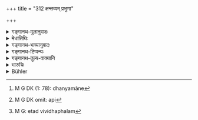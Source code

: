 +++
title = "312 क्षन्तव्यम् प्रभुणा"

+++

<details><summary>गङ्गानथ-मूलानुवादः</summary>

The king should always forgive the partisans of litigants who abuse him, as also the young, the aged and the infirm,—thereby accomplishing his own welfare.—(312)
</details>

<details><summary>मेधातिथिः</summary>

**कार्यिणो** ऽर्थिप्रत्यर्थिज्ञातिसुहृदः । कस्मिंश्चिद् वध्यमाने[^५] यदि तत्पिता तन्माता वा राजानं क्षिपेत् कुत्सयेत् अभ्शपेद् वा तदा क्षमा कार्या । **बाला**दीनां **कार्यिणाम्** अपि[^६] । एवम् **आत्मने हितं** कृतं भवति । क्षन्तव्यम् इत्य् एतद्विधेः फलम्[^७] एवात्महितम् ॥ ८.३१२ ॥


[^७]:
     M G: etad vividhaphalam


[^६]:
     M G DK omit: api


[^५]:
     M G DK (1: 78): dhanyamāne
</details>

<details><summary>गङ्गानथ-भाष्यानुवादः</summary>

‘*Partisans of litigants*,’—*i.e*., the relations and friends of the plaintiff and the defendant. When one of the parties is imprisoned, his father or mother may ‘*abuse*’— cast aspersions upon, or curse—the king; then he should forgive them.

Also the litigants themselves, when they happen to be ‘*young or aged or infirm*.’

In this manner his own welfare becomes accomplished. This ‘accomplishment of welfare’ is the fruit of obeying the injunction ‘shall forgive.’—(312)
</details>

<details><summary>गङ्गानथ-टिप्पन्यः</summary>

This verse is quoted in *Smṛticandrikā* (Vyavahāra, p. 66);—and in
*Kṛtyakalpataru* (14a), which explains ‘*kṣipatām*’ as ‘shouting.’
</details>

<details><summary>गङ्गानथ-तुल्य-वाक्यानि</summary>

**(verses 8.312-313)  
**

*Nārada* (Theft, 39-40).—‘Neither for the purpose of gaining a friend,
nor for the acquisition of wealth, should a wicked criminal be suffered by the King to go free. By pardoning an offender, a king commits the same offence as by punishing an innocent man. Religious merit accrues to him from punishing the wicked.’

*Bṛhaspati* (22-33).—‘By punishment of the wicked and release of the
virtuous, the renown and religious merit of the King is increased.’

*Gautama* (12-52).—‘Or pardon may be granted in accordance with an
assemblage of persons learned in the Vedas.’
</details>

<details><summary>भारुचिः</summary>

अर्थवाद]म् आह, उपदिष्टार्थानुष्ठानप्ररोचनार्थम् ॥ ८.३११ ॥
</details>

<details><summary>Bühler</summary>

312	A king who desires his own welfare must always forgive litigants, infants, aged and sick men, who inveigh against him.
</details>
